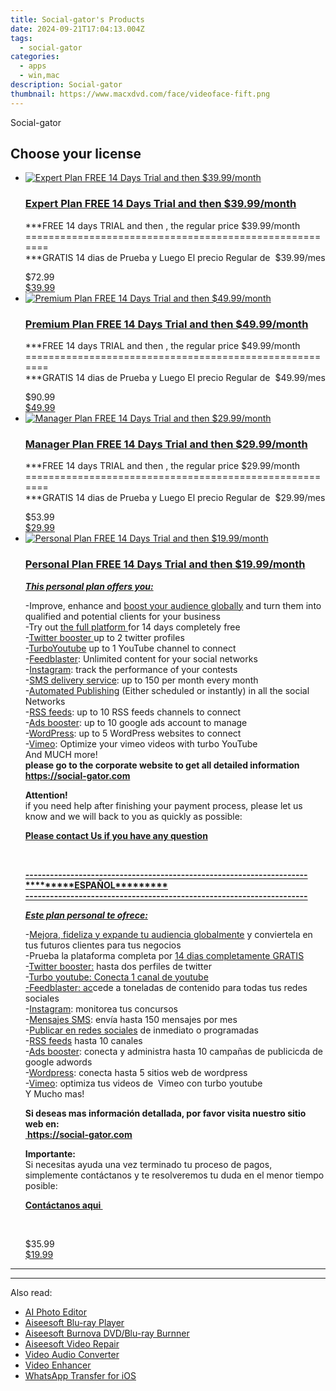 ```yaml
---
title: Social-gator's Products
date: 2024-09-21T17:04:13.004Z
tags: 
  - social-gator
categories: 
  - apps
  - win,mac
description: Social-gator
thumbnail: https://www.macxdvd.com/face/videoface-fift.png
---
```


Social-gator

<!--__INIT__BEGIN__TAG__PRODUCTS__LIST__-->
<!--__INIT__END__TAG__PRODUCTS__LIST__-->

<!--__INIT__BEGIN__TAG__FEED_PRODUCTS__LIST__-->

## Choose your license

<div class="home-content-container">
  <ul class="home-article-list">
    <li class="home-article-item flex flex-row feedProduct">
      <div class="basis-1/3 lg:basis-1/4 xl:basis-1/5 relative flex justify-center items-center overflow-hidden">
                <a href="https://secure.2checkout.com/order/cart.php?PRODS=29329597&amp;QTY=1&amp;AFFILIATE=108875" class="w-24 h-24 md:w-28 md:h-28 lg:w-32 lg:h-32 xl:w-42 xl:h-42 max-w-24 max-h-24 md:max-w-28 md:max-h-28 lg:max-w-32 lg:max-h-32 xl:max-w-42 xl:max-h-42 -pt-2">
          <img src="https://thmb.techidaily.com/056b5dc5bf38553fc5e62980ac558058cdfef6fae043dca04e140a16eeec969f.jpg" alt="Expert Plan FREE 14 Days Trial and then $39.99/month" class="relative w-full h-full rounded-full object-cover dark:brightness-75 -mt-4 p-4">
        </a>
              </div>
      <div class="flex flex-col gap-5 px-7 pb-7 basis-2/3 lg:basis-3/4 xl:basis-4/5  pt-5">
        <h3 class="home-article-title"><a href="https://secure.2checkout.com/order/cart.php?PRODS=29329597&amp;QTY=1&amp;AFFILIATE=108875">Expert Plan FREE 14 Days Trial and then $39.99/month</a></h3>
        <div class="home-article-content markdown-body">
                  <html><head></head><body><p>***FREE 14 days TRIAL and then , the regular price $39.99/month<br>
=======================================================<br>
***GRATIS 14 dias de Prueba y Luego El precio Regular de&nbsp; $39.99/mes</p></body></html>                </div>
        <div class="flex flex-row feedProduct-Price">
          <div class="feedProduct-Price--Old">
            <span class="feedProduct-Price--Currency">$</span>72<span class="feedProduct-Price--Cents">.99</span>
          </div>
          <div class="">
            <a href="https://secure.2checkout.com/order/cart.php?PRODS=29329597&amp;QTY=1&amp;AFFILIATE=108875">
            <span class="feedProduct-Price--Currency">$</span>39<span class="feedProduct-Price--Cents">.99</span>
            </a>
          </div>
        </div>
      </div>
    </li>
    <li class="home-article-item flex flex-row feedProduct">
      <div class="basis-1/3 lg:basis-1/4 xl:basis-1/5 relative flex justify-center items-center overflow-hidden">
                <a href="https://secure.2checkout.com/order/cart.php?PRODS=29329729&amp;QTY=1&amp;AFFILIATE=108875" class="w-24 h-24 md:w-28 md:h-28 lg:w-32 lg:h-32 xl:w-42 xl:h-42 max-w-24 max-h-24 md:max-w-28 md:max-h-28 lg:max-w-32 lg:max-h-32 xl:max-w-42 xl:max-h-42 -pt-2">
          <img src="https://thmb.techidaily.com/056b5dc5bf38553fc5e62980ac558058cdfef6fae043dca04e140a16eeec969f.jpg" alt="Premium Plan FREE 14 Days Trial and then $49.99/month" class="relative w-full h-full rounded-full object-cover dark:brightness-75 -mt-4 p-4">
        </a>
              </div>
      <div class="flex flex-col gap-5 px-7 pb-7 basis-2/3 lg:basis-3/4 xl:basis-4/5  pt-5">
        <h3 class="home-article-title"><a href="https://secure.2checkout.com/order/cart.php?PRODS=29329729&amp;QTY=1&amp;AFFILIATE=108875">Premium Plan FREE 14 Days Trial and then $49.99/month</a></h3>
        <div class="home-article-content markdown-body">
                  <html><head></head><body><p>***FREE 14 days TRIAL and then , the regular price $49.99/month<br>
=======================================================<br>
***GRATIS 14 dias de Prueba y Luego El precio Regular de&nbsp; $49.99/mes</p></body></html>                </div>
        <div class="flex flex-row feedProduct-Price">
          <div class="feedProduct-Price--Old">
            <span class="feedProduct-Price--Currency">$</span>90<span class="feedProduct-Price--Cents">.99</span>
          </div>
          <div class="">
            <a href="https://secure.2checkout.com/order/cart.php?PRODS=29329729&amp;QTY=1&amp;AFFILIATE=108875">
            <span class="feedProduct-Price--Currency">$</span>49<span class="feedProduct-Price--Cents">.99</span>
            </a>
          </div>
        </div>
      </div>
    </li>
    <li class="home-article-item flex flex-row feedProduct">
      <div class="basis-1/3 lg:basis-1/4 xl:basis-1/5 relative flex justify-center items-center overflow-hidden">
                <a href="https://secure.2checkout.com/order/cart.php?PRODS=29329548&amp;QTY=1&amp;AFFILIATE=108875" class="w-24 h-24 md:w-28 md:h-28 lg:w-32 lg:h-32 xl:w-42 xl:h-42 max-w-24 max-h-24 md:max-w-28 md:max-h-28 lg:max-w-32 lg:max-h-32 xl:max-w-42 xl:max-h-42 -pt-2">
          <img src="https://thmb.techidaily.com/056b5dc5bf38553fc5e62980ac558058cdfef6fae043dca04e140a16eeec969f.jpg" alt="Manager Plan FREE 14 Days Trial and then $29.99/month" class="relative w-full h-full rounded-full object-cover dark:brightness-75 -mt-4 p-4">
        </a>
              </div>
      <div class="flex flex-col gap-5 px-7 pb-7 basis-2/3 lg:basis-3/4 xl:basis-4/5  pt-5">
        <h3 class="home-article-title"><a href="https://secure.2checkout.com/order/cart.php?PRODS=29329548&amp;QTY=1&amp;AFFILIATE=108875">Manager Plan FREE 14 Days Trial and then $29.99/month</a></h3>
        <div class="home-article-content markdown-body">
                  <html><head></head><body><p>***FREE 14 days TRIAL and then , the regular price $29.99/month<br>
=======================================================<br>
***GRATIS 14 dias de Prueba y Luego El precio Regular de&nbsp; $29.99/mes</p></body></html>                </div>
        <div class="flex flex-row feedProduct-Price">
          <div class="feedProduct-Price--Old">
            <span class="feedProduct-Price--Currency">$</span>53<span class="feedProduct-Price--Cents">.99</span>
          </div>
          <div class="">
            <a href="https://secure.2checkout.com/order/cart.php?PRODS=29329548&amp;QTY=1&amp;AFFILIATE=108875">
            <span class="feedProduct-Price--Currency">$</span>29<span class="feedProduct-Price--Cents">.99</span>
            </a>
          </div>
        </div>
      </div>
    </li>
    <li class="home-article-item flex flex-row feedProduct">
      <div class="basis-1/3 lg:basis-1/4 xl:basis-1/5 relative flex justify-center items-center overflow-hidden">
                <a href="https://secure.2checkout.com/order/cart.php?PRODS=29329475&amp;QTY=1&amp;AFFILIATE=108875" class="w-24 h-24 md:w-28 md:h-28 lg:w-32 lg:h-32 xl:w-42 xl:h-42 max-w-24 max-h-24 md:max-w-28 md:max-h-28 lg:max-w-32 lg:max-h-32 xl:max-w-42 xl:max-h-42 -pt-2">
          <img src="https://thmb.techidaily.com/056b5dc5bf38553fc5e62980ac558058cdfef6fae043dca04e140a16eeec969f.jpg" alt="Personal Plan FREE 14 Days Trial and then $19.99/month" class="relative w-full h-full rounded-full object-cover dark:brightness-75 -mt-4 p-4">
        </a>
              </div>
      <div class="flex flex-col gap-5 px-7 pb-7 basis-2/3 lg:basis-3/4 xl:basis-4/5  pt-5">
        <h3 class="home-article-title"><a href="https://secure.2checkout.com/order/cart.php?PRODS=29329475&amp;QTY=1&amp;AFFILIATE=108875">Personal Plan FREE 14 Days Trial and then $19.99/month</a></h3>
        <div class="home-article-content markdown-body">
                  <html><head></head><body><p><strong><u><em>This personal plan offers you:</em></u></strong></p>

<p>-Improve, enhance and <u>boost your audience globally</u> and turn them into qualified and potential clients for your business<br>
-Try out <u>the full platform </u>for 14 days completely free<br>
-<u>Twitter booster </u>up to 2 twitter profiles<br>
-<u>TurboYoutube</u> up to 1 YouTube channel to connect<br>
-<u>Feedblaster</u>: Unlimited content for your social networks<br>
-<u>Instagram</u>: track the performance of your contests<br>
-<u>SMS delivery service</u>: up to 150 per month every month<br>
-<u>Automated Publishing</u> (Either scheduled or instantly) in all the social Networks<br>
-<u>RSS feeds</u>: up to 10 RSS feeds channels to connect<br>
-<u>Ads booster</u>: up to 10 google ads account to manage<br>
-<u>WordPress</u>: up to 5 WordPress websites to connect<br>
-<u>Vimeo</u>: Optimize your vimeo videos with turbo YouTube<br>
And MUCH more!<br>
<strong>please go to the corporate website to get all detailed information</strong><br>
<strong><a href="https://social-gator.com" target="_blank">https://social-gator.com</a></strong></p>

<p><strong>Attention!</strong><br>
if&nbsp;you need help after finishing your payment process, please let us know and we will back to you as quickly as possible:&nbsp;</p>

<p><a href="https://ontechxpert.freshdesk.com/en/support/tickets/new" target="_blank"><strong>Please contact Us if you have any question</strong></a></p>

<p>&nbsp;</p>

<p><u><strong>---------------------------------------------------------------------<br>
*********ESPAÑOL*********<br>
---------------------------------------------------------------------</strong></u></p>

<p><u><em><strong>Este plan personal te ofrece:</strong></em></u></p>

<p>-<u>Mejora, fideliza y expande tu audiencia globalmente</u> y conviertela en tus futuros clientes para tus negocios<br>
-Prueba la plataforma completa por <u>14 dias completamente GRATIS</u><br>
-<u>Twitter booster:</u> hasta dos perfiles de twitter<br>
-<u>Turbo youtube: Conecta 1 canal de youtube<br>
-Feedblaster: ac</u>cede a toneladas de contenido para todas tus redes sociales<br>
-<u>Instagram</u>: monitorea tus concursos<br>
-<u>Mensajes SMS</u>: envía hasta 150 mensajes por mes<br>
-<u>Publicar en redes sociales</u> de inmediato o programadas<br>
-<u>RSS feeds</u> hasta 10 canales<br>
-<u>Ads booster</u>: conecta y administra hasta 10 campañas de publicicda de google adwords<br>
-<u>Wordpress</u>: conecta hasta 5 sitios web de wordpress<br>
-<u>Vimeo</u>: optimiza tus videos de&nbsp; Vimeo con turbo youtube<br>
Y Mucho mas!</p>

<p><strong>Si deseas mas información detallada, por favor visita nuestro sitio web en:</strong><br>
<a href="https://social-gator.com" target="_blank"><strong>&nbsp;https://social-gator.com</strong></a></p>

<p><strong>Importante:</strong><br>
Si necesitas ayuda una vez terminado tu proceso de pagos, simplemente contáctanos y te resolveremos tu duda en el menor tiempo posible:</p>

<p><a href="https://ontechxpert.freshdesk.com/es/support/tickets/new" target="_blank"><strong>Contáctanos aqui&nbsp;</strong></a></p>

<p>&nbsp;</p></body></html>                </div>
        <div class="flex flex-row feedProduct-Price">
          <div class="feedProduct-Price--Old">
            <span class="feedProduct-Price--Currency">$</span>35<span class="feedProduct-Price--Cents">.99</span>
          </div>
          <div class="">
            <a href="https://secure.2checkout.com/order/cart.php?PRODS=29329475&amp;QTY=1&amp;AFFILIATE=108875">
            <span class="feedProduct-Price--Currency">$</span>19<span class="feedProduct-Price--Cents">.99</span>
            </a>
          </div>
        </div>
      </div>
    </li>
  </ul>
</div>

<hr>
<!--__INIT__END__TAG__FEED_PRODUCTS__LIST__-->

<hr>

<ins class="adsbygoogle"
      style="display:block"
      data-ad-client="ca-pub-7571918770474297"
      data-ad-slot="8358498916"
      data-ad-format="auto"
      data-full-width-responsive="true"></ins>

<span class="atpl-alsoreadstyle">Also read:</span>
<div><ul>
<li><a href="https://tools.techidaily.com/aiseesoft/ai-photo-editor/"><u>AI Photo Editor</u></a></li>
<li><a href="https://tools.techidaily.com/aiseesoft/blu-ray-player/"><u>Aiseesoft Blu-ray Player</u></a></li>
<li><a href="https://tools.techidaily.com/aiseesoft/burnova/"><u>Aiseesoft Burnova DVD/Blu-ray Burnner</u></a></li>
<li><a href="https://tools.techidaily.com/aiseesoft/video-repair/"><u>Aiseesoft Video Repair</u></a></li>
<li><a href="https://tools.techidaily.com/aiseesoft/audio-converter/"><u>Video Audio Converter</u></a></li>
<li><a href="https://tools.techidaily.com/aiseesoft/video-enhancer/"><u>Video Enhancer</u></a></li>
<li><a href="https://tools.techidaily.com/aiseesoft/whatsapp-transfer-for-ios/"><u>WhatsApp Transfer for iOS</u></a></li>
</ul></div>

